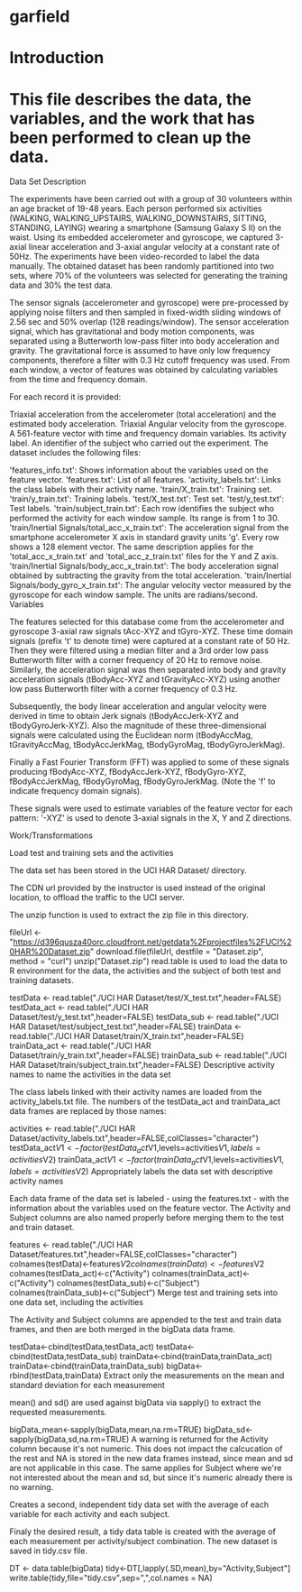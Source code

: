 garfield
========
Introduction
========
This file describes the data, the variables, and the work that has been performed to clean up the data.
========
Data Set Description

The experiments have been carried out with a group of 30 volunteers within an age bracket of 19-48 years. Each person performed six activities (WALKING, WALKING_UPSTAIRS, WALKING_DOWNSTAIRS, SITTING, STANDING, LAYING) wearing a smartphone (Samsung Galaxy S II) on the waist. Using its embedded accelerometer and gyroscope, we captured 3-axial linear acceleration and 3-axial angular velocity at a constant rate of 50Hz. The experiments have been video-recorded to label the data manually. The obtained dataset has been randomly partitioned into two sets, where 70% of the volunteers was selected for generating the training data and 30% the test data.

The sensor signals (accelerometer and gyroscope) were pre-processed by applying noise filters and then sampled in fixed-width sliding windows of 2.56 sec and 50% overlap (128 readings/window). The sensor acceleration signal, which has gravitational and body motion components, was separated using a Butterworth low-pass filter into body acceleration and gravity. The gravitational force is assumed to have only low frequency components, therefore a filter with 0.3 Hz cutoff frequency was used. From each window, a vector of features was obtained by calculating variables from the time and frequency domain.

For each record it is provided:

Triaxial acceleration from the accelerometer (total acceleration) and the estimated body acceleration.
Triaxial Angular velocity from the gyroscope.
A 561-feature vector with time and frequency domain variables.
Its activity label.
An identifier of the subject who carried out the experiment.
The dataset includes the following files:

'features_info.txt': Shows information about the variables used on the feature vector.
'features.txt': List of all features.
'activity_labels.txt': Links the class labels with their activity name.
'train/X_train.txt': Training set.
'train/y_train.txt': Training labels.
'test/X_test.txt': Test set.
'test/y_test.txt': Test labels.
'train/subject_train.txt': Each row identifies the subject who performed the activity for each window sample. Its range is from 1 to 30.
'train/Inertial Signals/total_acc_x_train.txt': The acceleration signal from the smartphone accelerometer X axis in standard gravity units 'g'. Every row shows a 128 element vector. The same description applies for the 'total_acc_x_train.txt' and 'total_acc_z_train.txt' files for the Y and Z axis.
'train/Inertial Signals/body_acc_x_train.txt': The body acceleration signal obtained by subtracting the gravity from the total acceleration.
'train/Inertial Signals/body_gyro_x_train.txt': The angular velocity vector measured by the gyroscope for each window sample. The units are radians/second.
Variables

The features selected for this database come from the accelerometer and gyroscope 3-axial raw signals tAcc-XYZ and tGyro-XYZ. These time domain signals (prefix 't' to denote time) were captured at a constant rate of 50 Hz. Then they were filtered using a median filter and a 3rd order low pass Butterworth filter with a corner frequency of 20 Hz to remove noise. Similarly, the acceleration signal was then separated into body and gravity acceleration signals (tBodyAcc-XYZ and tGravityAcc-XYZ) using another low pass Butterworth filter with a corner frequency of 0.3 Hz.

Subsequently, the body linear acceleration and angular velocity were derived in time to obtain Jerk signals (tBodyAccJerk-XYZ and tBodyGyroJerk-XYZ). Also the magnitude of these three-dimensional signals were calculated using the Euclidean norm (tBodyAccMag, tGravityAccMag, tBodyAccJerkMag, tBodyGyroMag, tBodyGyroJerkMag).

Finally a Fast Fourier Transform (FFT) was applied to some of these signals producing fBodyAcc-XYZ, fBodyAccJerk-XYZ, fBodyGyro-XYZ, fBodyAccJerkMag, fBodyGyroMag, fBodyGyroJerkMag. (Note the 'f' to indicate frequency domain signals).

These signals were used to estimate variables of the feature vector for each pattern:
'-XYZ' is used to denote 3-axial signals in the X, Y and Z directions.

Work/Transformations

Load test and training sets and the activities

The data set has been stored in the UCI HAR Dataset/ directory.

The CDN url provided by the instructor is used instead of the original location, to offload the traffic to the UCI server.

The unzip function is used to extract the zip file in this directory.

fileUrl <- "https://d396qusza40orc.cloudfront.net/getdata%2Fprojectfiles%2FUCI%20HAR%20Dataset.zip"
download.file(fileUrl, destfile = "Dataset.zip", method = "curl")
unzip("Dataset.zip")
read.table is used to load the data to R environment for the data, the activities and the subject of both test and training datasets.

testData <- read.table("./UCI HAR Dataset/test/X_test.txt",header=FALSE)
testData_act <- read.table("./UCI HAR Dataset/test/y_test.txt",header=FALSE)
testData_sub <- read.table("./UCI HAR Dataset/test/subject_test.txt",header=FALSE)
trainData <- read.table("./UCI HAR Dataset/train/X_train.txt",header=FALSE)
trainData_act <- read.table("./UCI HAR Dataset/train/y_train.txt",header=FALSE)
trainData_sub <- read.table("./UCI HAR Dataset/train/subject_train.txt",header=FALSE)
Descriptive activity names to name the activities in the data set

The class labels linked with their activity names are loaded from the activity_labels.txt file. The numbers of the testData_act and trainData_act data frames are replaced by those names:

activities <- read.table("./UCI HAR Dataset/activity_labels.txt",header=FALSE,colClasses="character")
testData_act$V1 <- factor(testData_act$V1,levels=activities$V1,labels=activities$V2)
trainData_act$V1 <- factor(trainData_act$V1,levels=activities$V1,labels=activities$V2)
Appropriately labels the data set with descriptive activity names

Each data frame of the data set is labeled - using the features.txt - with the information about the variables used on the feature vector. The Activity and Subject columns are also named properly before merging them to the test and train dataset.

features <- read.table("./UCI HAR Dataset/features.txt",header=FALSE,colClasses="character")
colnames(testData)<-features$V2
colnames(trainData)<-features$V2
colnames(testData_act)<-c("Activity")
colnames(trainData_act)<-c("Activity")
colnames(testData_sub)<-c("Subject")
colnames(trainData_sub)<-c("Subject")
Merge test and training sets into one data set, including the activities

The Activity and Subject columns are appended to the test and train data frames, and then are both merged in the bigData data frame.

testData<-cbind(testData,testData_act)
testData<-cbind(testData,testData_sub)
trainData<-cbind(trainData,trainData_act)
trainData<-cbind(trainData,trainData_sub)
bigData<-rbind(testData,trainData)
Extract only the measurements on the mean and standard deviation for each measurement

mean() and sd() are used against bigData via sapply() to extract the requested measurements.

bigData_mean<-sapply(bigData,mean,na.rm=TRUE)
bigData_sd<-sapply(bigData,sd,na.rm=TRUE)
A warning is returned for the Activity column because it's not numeric. This does not impact the calcucation of the rest and NA is stored in the new data frames instead, since mean and sd are not applicable in this case. The same applies for Subject where we're not interested about the mean and sd, but since it's numeric already there is no warning.

Creates a second, independent tidy data set with the average of each variable for each activity and each subject.

Finaly the desired result, a tidy data table is created with the average of each measurement per activity/subject combination. The new dataset is saved in tidy.csv file.

DT <- data.table(bigData)
tidy<-DT[,lapply(.SD,mean),by="Activity,Subject"]
write.table(tidy,file="tidy.csv",sep=",",col.names = NA)
